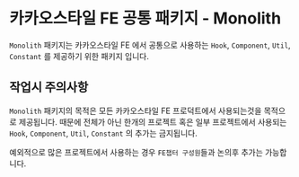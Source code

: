 # 카카오스타일 FE 공통 패키지 - Monolith

`Monolith` 패키지는 카카오스타일 FE 에서 공통으로 사용하는 `Hook`, `Component`, `Util`, `Constant` 를 제공하기 위한 패키지 입니다.

## 작업시 주의사항

`Monolith` 패키지의 목적은 모든 카카오스타일 FE 프로덕트에서 사용되는것을 목적으로 제공됩니다.
때문에 전체가 아닌 한개의 프로젝트 혹은 일부 프로젝트에서 사용되는 `Hook`, `Component`, `Util`, `Constant` 의 추가는 금지됩니다.

예외적으로 많은 프로젝트에서 사용하는 경우 `FE챕터 구성원`들과 논의후 추가는 가능합니다.
